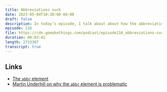 ```yaml
---
title: Abbreviations suck
date: 2023-05-04T10:30:00-04:00
draft: false
description: In today’s episode, I talk about about how the abbreviation element sucks.
episode: 116
file: https://cdn.gomakethings.com/podcast/episode116_abbreviations-suck.mp3
duration: 00:03:41
length: 2733307
transcript: true
---
```


## Links

- [The `abbr` element](https://developer.mozilla.org/en-US/docs/Web/HTML/Element/abbr)
- [Martin Underhill on why the `abbr` element is problematic](https://www.tempertemper.net/blog/abbreviations-can-be-problematic)